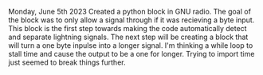 Monday, June 5th 2023
Created a python block in GNU radio. The goal of the block was to only allow a signal through if it was recieving a byte input. This block is the first step towards making the code automatically detect and separate lightning signals. The next step will be creating a block that will turn a one byte inpulse into a longer signal. I'm thinking a while loop to stall time and cause the output to be a one for longer. Trying to import time just seemed to break things further.

